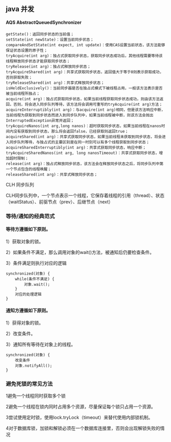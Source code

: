 ## java 并发

#### AQS  AbstractQueuedSynchronizer

    getState()：返回同步状态的当前值；
    setState(int newState)：设置当前同步状态；
    compareAndSetState(int expect, int update)：使用CAS设置当前状态，该方法能够保证状态设置的原子性；
    tryAcquire(int arg)：独占式获取同步状态，获取同步状态成功后，其他线程需要等待该线程释放同步状态才能获取同步状态；
    tryRelease(int arg)：独占式释放同步状态；
    tryAcquireShared(int arg)：共享式获取同步状态，返回值大于等于0则表示获取成功，否则获取失败；
    tryReleaseShared(int arg)：共享式释放同步状态；
    isHeldExclusively()：当前同步器是否在独占式模式下被线程占用，一般该方法表示是否被当前线程所独占；
    acquire(int arg)：独占式获取同步状态，如果当前线程获取同步状态成功，则由该方法返回，否则，将会进入同步队列等待，该方法将会调用可重写的tryAcquire(int arg)方法；
    acquireInterruptibly(int arg)：与acquire(int arg)相同，但是该方法响应中断，当前线程为获取到同步状态而进入到同步队列中，如果当前线程被中断，则该方法会抛出InterruptedException异常并返回；
    tryAcquireNanos(int arg,long nanos)：超时获取同步状态，如果当前线程在nanos时间内没有获取到同步状态，那么将会返回false，已经获取则返回true；
    acquireShared(int arg)：共享式获取同步状态，如果当前线程未获取到同步状态，将会进入同步队列等待，与独占式的主要区别是在同一时刻可以有多个线程获取到同步状态；
    acquireSharedInterruptibly(int arg)：共享式获取同步状态，响应中断；
    tryAcquireSharedNanos(int arg, long nanosTimeout)：共享式获取同步状态，增加超时限制；
    release(int arg)：独占式释放同步状态，该方法会在释放同步状态之后，将同步队列中第一个节点包含的线程唤醒；
    releaseShared(int arg)：共享式释放同步状态；

CLH 同步队列
 
CLH同步队列中，一个节点表示一个线程，它保存着线程的引用（thread）、状态（waitStatus）、前驱节点（prev）、后继节点（next）


### 等待/通知的经典范式

#### 等待方遵循如下原则。

1）获取对象的锁。

2）如果条件不满足，那么调用对象的wait()方法，被通知后仍要检查条件。

3）条件满足则执行对应的逻辑

    synchronized(对象) {
        while(条件不满足) {
            对象.wait();
        }
        对应的处理逻辑
    }
    
#### 通知方遵循如下原则。

1）获得对象的锁。

2）改变条件。

3）通知所有等待在对象上的线程。

    synchronized(对象) {
        改变条件
        对象.notifyAll();
    }



### 避免死锁的常见方法

1避免一个线程同时获取多个锁

2避免一个线程在锁内同时占用多个资源，尽量保证每个锁只占用一个资源。

3尝试使用定时锁，使用lock.tryLock（timeout）来替代使用内部锁机制。

4对于数据库锁，加锁和解锁必须在一个数据库连接里，否则会出现解锁失败的情况





 